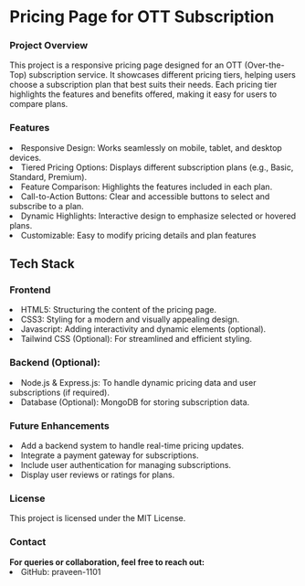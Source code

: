 
<h1>Pricing Page for OTT Subscription</h1>
<h3>Project Overview</h3>
This project is a responsive pricing page designed for an OTT (Over-the-Top) subscription service. It showcases different pricing tiers, helping users choose a subscription plan that best suits their needs. Each pricing tier highlights the features and benefits offered, making it easy for users to compare plans.
<br>
<h3>Features</h3>
<li>Responsive Design: Works seamlessly on mobile, tablet, and desktop devices.</li>
<li>Tiered Pricing Options: Displays different subscription plans (e.g., Basic, Standard, Premium).</li>
<li>Feature Comparison: Highlights the features included in each plan.</li>
<li>Call-to-Action Buttons: Clear and accessible buttons to select and subscribe to a plan.</li>
<li>Dynamic Highlights: Interactive design to emphasize selected or hovered plans.</li>
<li>Customizable: Easy to modify pricing details and plan features</li>
<h2>Tech Stack</h2>
<h3>Frontend</h3>
<li>HTML5: Structuring the content of the pricing page.</li>
<li>CSS3: Styling for a modern and visually appealing design.</li>
<li>Javascript: Adding interactivity and dynamic elements (optional).</li>
<li>Tailwind CSS (Optional): For streamlined and efficient styling.</li>
<h3>Backend (Optional):</h3>
<li>Node.js & Express.js: To handle dynamic pricing data and user subscriptions (if required).</li>
<li>Database (Optional): MongoDB for storing subscription data.
</li>
<h3>Future Enhancements</h3>
<li>Add a backend system to handle real-time pricing updates.</li>
<li>Integrate a payment gateway for subscriptions.</li>
<li>Include user authentication for managing subscriptions.</li>
<li>Display user reviews or ratings for plans.</li>
<h3>License</h3>
This project is licensed under the MIT License.
<h3>Contact</h3>
<strong>For queries or collaboration, feel free to reach out:</strong>
<li>GitHub: praveen-1101 </li>